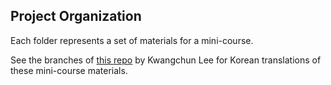 Project Organization
--------------------

Each folder represents a set of materials for a mini-course.

See the branches of [this repo](https://github.com/statkclee/mini-course-materials) by Kwangchun Lee for Korean translations of these mini-course materials.

